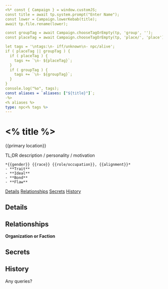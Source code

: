 ```yaml
---
<%* const { Campaign } = window.customJS;
const title = await tp.system.prompt("Enter Name");
const lower = Campaign.lowerKebab(title);
await tp.file.rename(lower);

const groupTag = await Campaign.chooseTagOrEmpty(tp, 'group', '');
const placeTag = await Campaign.chooseTagOrEmpty(tp, 'place/', 'place');

let tags = '\ntags:\n- iff/unknown\n- npc/alive';
if ( placeTag || groupTag ) {
  if ( placeTag ) {
    tags += `\n- ${placeTag}`;
  }
  if ( groupTag ) {
    tags += `\n- ${groupTag}`;
  }
}
console.log("%o", tags);
const aliases = `aliases: ["${title}"]`;
-%>
<% aliases %>
type: npc<% tags %>
---
```

# <% title %>
<span class="subhead">{{primary location}}</span>

TL;DR description / personality / motivation



```ad-npc
*{{gender}} {{race}} {{role/occupation}}, {{alignment}}*  
- **Trait**
- **Ideal**
- **Bond**
- **Flaw**
```

<span class="nav">[Details](#Details) [Relationships](#Relationships) [Secrets](#Secrets) [History](#History)</span>

## Details


## Relationships

**Organization or Faction**

## Secrets

## History

Any queries?